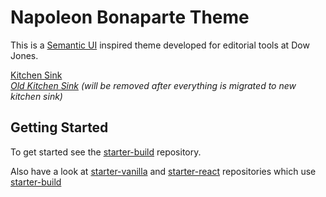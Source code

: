# Napoleon Bonaparte Theme

This is a [Semantic UI](http://semantic-ui.com) inspired theme developed for editorial tools at Dow Jones.

[Kitchen Sink](http://bonaparte.github.io/theme-napoleon/examples/kitchen-sink.html)<br>
_[Old Kitchen Sink](http://bonaparte.github.io/theme-napoleon/examples/sui-kitchen-sink.html) (will be removed after everything is migrated to new kitchen sink)_


## Getting Started

To get started see the [starter-build](https://github.com/bonaparte/starter-build) repository.

Also have a look at [starter-vanilla](https://github.com/bonaparte/starter-vanilla) and [starter-react](https://github.com/bonaparte/starter-react) repositories which use [starter-build](https://github.com/bonaparte/starter-build)
